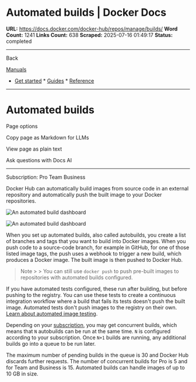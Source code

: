 # Automated builds | Docker Docs

**URL:** https://docs.docker.com/docker-hub/repos/manage/builds/
**Word Count:** 1241
**Links Count:** 638
**Scraped:** 2025-07-16 01:49:17
**Status:** completed

---

Back

[Manuals](https://docs.docker.com/manuals/)

  * [Get started](https://docs.docker.com/get-started/)   * [Guides](https://docs.docker.com/guides/)   * [Reference](https://docs.docker.com/reference/)

* * *

# Automated builds

Page options

Copy page as Markdown for LLMs

View page as plain text

Ask questions with Docs AI

* * *

Subscription: Pro Team Business

Docker Hub can automatically build images from source code in an external repository and automatically push the built image to your Docker repositories.

![An automated build dashboard](https://docs.docker.com/docker-hub/repos/manage/builds/images/index-dashboard.png)

![An automated build dashboard](https://docs.docker.com/docker-hub/repos/manage/builds/images/index-dashboard.png)

When you set up automated builds, also called autobuilds, you create a list of branches and tags that you want to build into Docker images. When you push code to a source-code branch, for example in GitHub, for one of those listed image tags, the push uses a webhook to trigger a new build, which produces a Docker image. The built image is then pushed to Docker Hub.

> Note >  > You can still use `docker push` to push pre-built images to repositories with automated builds configured.

If you have automated tests configured, these run after building, but before pushing to the registry. You can use these tests to create a continuous integration workflow where a build that fails its tests doesn't push the built image. Automated tests don't push images to the registry on their own. [Learn about automated image testing](https://docs.docker.com/docker-hub/repos/manage/builds/automated-testing/).

Depending on your [subscription](https://www.docker.com/pricing), you may get concurrent builds, which means that `N` autobuilds can be run at the same time. `N` is configured according to your subscription. Once `N+1` builds are running, any additional builds go into a queue to be run later.

The maximum number of pending builds in the queue is 30 and Docker Hub discards further requests. The number of concurrent builds for Pro is 5 and for Team and Business is 15. Automated builds can handle images of up to 10 GB in size.